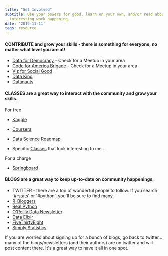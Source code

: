 ```yaml
---
title: "Get Involved"
subtitle: Use your powers for good, learn on your own, and/or read about all of the
  interesting work happening.
date: '2019-11-11'
tags: resource
---
```

#### CONTRIBUTE and grow your skills - there is something for everyone, no matter what level you are at!

- [Data for Democracy](http://datafordemocracy.org/about.html) - Check for a Meetup in your area
- [Code for America Brigade](https://brigade.codeforamerica.org) - Check for a Meetup in your area
- [Viz for Social Good](https://www.vizforsocialgood.com/how-it-works)
- [Data Kind](https://www.datakind.org)
- [Datanauts](https://open.nasa.gov/explore/)



#### CLASSES are a great way to interact with the community and grow your skills.

For free

- [Kaggle](https://www.kaggle.com/)
- [Coursera](https://www.coursera.org)
- [Data Science Roadmap](https://github.com/hasbrain/data-science-roadmap?utm_campaign=Data_Elixir&utm_medium=email&utm_source=Data_Elixir_200)

- Specific [Classes]() that look interesting to me...

For a charge

- [Springboard](https://www.springboard.com)


#### BLOGS are a great way to keep up-to-date on community happenings.

- TWITTER - there are a ton of wonderful people to follow. If you search '#rstats' or '#python', you'll be sure to find many.
- [R-Bloggers](https://www.r-bloggers.com)
- [Real Python](https://realpython.com)
- [O'Reilly Data Newsletter](https://www.oreilly.com/data/newsletter.html)
- [Data Elixir](https://dataelixir.com)
- [FiveThirtyEight](https://fivethirtyeight.com)
- [Simply Statistics](https://simplystatistics.org)

If you are worried about signing up for a bunch of blogs, go back to twitter... many of the blogs/newsletters (and their authors) are on twitter and will post content there. It's a great way to have it all in one spot.